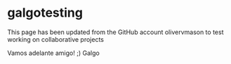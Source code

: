 # galgotesting

This page has been updated from the GitHub account olivervmason to test working on collaborative projects

Vamos adelante amigo! ;) Galgo 
